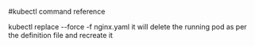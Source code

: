 #kubectl command reference

kubectl replace --force -f nginx.yaml  it will delete the running pod as per the definition file and recreate it